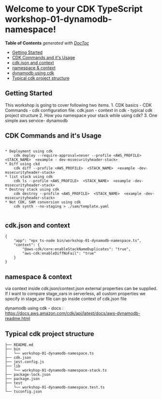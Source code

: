 # Welcome to your CDK TypeScript workshop-01-dynamodb-namespace!

<!-- START doctoc generated TOC please keep comment here to allow auto update -->
<!-- DON'T EDIT THIS SECTION, INSTEAD RE-RUN doctoc TO UPDATE -->
**Table of Contents**  *generated with [DocToc](https://github.com/thlorenz/doctoc)*

- [Getting Started](#getting-started)
- [CDK Commands and it's Usage](#cdk-commands)
- [cdk.json and context](#cdk-context)
- [namespace & context](#cdk-namespace)
- [dynamodb using cdk](#cdk-dynamodb)
- [Typical cdk project structure](#cdk-structure)

<a name="getting-started"></a>
## Getting Started

This workshop is going to cover following two items.
    1. CDK basics
        - CDK Commands
        - cdk configuration file. cdk.json
        - context in cdk
        - typical cdk project structure
    2. How you namespace your stack while using cdk?
    3. One simple aws service- dynamodb

<a name="cdk-commands"></a>
## CDK Commands and it's Usage
```

* Deployment using cdk
    cdk deploy --require-approval=never --profile <AWS_PROFILE> <STACK_NAME>  <example - dev-mssecurityheader-stack>
* Diff using ckd
    cdk diff --profile <AWS_PROFILE>  <STACK_NAME>  <example -dev-mssecurityheader-stack>
* list stack using cdk
    cdk ls --profile <AWS_PROFILE>  <STACK_NAME>  <example -dev-mssecurityheader-stack>
* Destroy stack using cdk
    cdk destroy --profile <AWS_PROFILE>  <STACK_NAME>  <example -dev-mssecurityheader-stack>
* Not CDK, SAM conversion using cdk
    cdk synth --no-staging > ./sam/template.yaml
  
```

<a name="cdk-context"></a>
## cdk.json and context
```
{
    "app": "npx ts-node bin/workshop-01-dynamodb-namespace.ts",
    "context": {
        "@aws-cdk/core:enableStackNameDuplicates": "true",
        "aws-cdk:enableDiffNoFail": "true"
    }
}
```

<a name="cdk-namespace"></a>
## namespace & context
via context inside cdk.json/context.json external properties can be supplied. 
If I want to compare stage_vars in serverless, all custom properties we specify in stage_var file can go inside context of cdk.json file

<a name="cdk-dynamodb"></a>
dynamodb using cdk - docs : https://docs.aws.amazon.com/cdk/api/latest/docs/aws-dynamodb-readme.html


<a name="cdk-structure"></a>
## Typical cdk project structure

```
├── README.md
├── bin
│   └── workshop-01-dynamodb-namespace.ts
├── cdk.json
├── jest.config.js
├── lib
│   └── workshop-01-dynamodb-namespace-stack.ts
├── package-lock.json
├── package.json
├── test
│   └── workshop-01-dynamodb-namespace.test.ts
└── tsconfig.json
```